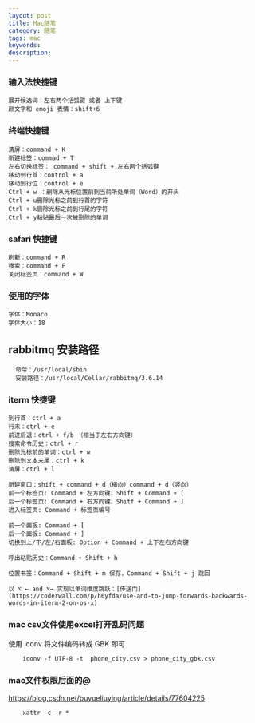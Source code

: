 ```yaml
---
layout: post
title: Mac随笔
category: 随笔
tags: mac
keywords:
description:
---
```


### 输入法快捷键

    展开候选词：左右两个括弧键 或者 上下键
    颜文字和 emoji 表情：shift+6

### 终端快捷键

    清屏：command + K
    新建标签：commad + T
    左右切换标签： command + shift + 左右两个括弧键
    移动到行首：control + a
    移动到行位：control + e
    Ctrl + w ：删除从光标位置前到当前所处单词（Word）的开头
    Ctrl + u删除光标之前到行首的字符
    Ctrl + k删除光标之前到行尾的字符
    Ctrl + y粘贴最后一次被删除的单词

### safari 快捷键

    刷新：command + R
    搜索：command + F
    关闭标签页：command + W

### 使用的字体

    字体：Monaco
    字体大小：18

## rabbitmq 安装路径

      命令：/usr/local/sbin
      安装路径：/usr/local/Cellar/rabbitmq/3.6.14

### iterm 快捷键

    到行首：ctrl + a
    行末：ctrl + e
    前进后退：ctrl + f/b （相当于左右方向键）
    搜索命令历史：ctrl + r
    删除光标前的单词：ctrl + w
    删除到文本末尾：ctrl + k
    清屏：ctrl + l

    新建窗口：shift + command + d（横向）command + d（竖向）
    前一个标签页: Command + 左方向键，Shift + Command + [
    后一个标签页: Command + 右方向键，Shitf + Command + ]
    进入标签页: Command + 标签页编号

    前一个面板: Command + [
    后一个面板: Command + ]
    切换到上/下/左/右面板: Option + Command + 上下左右方向键

    呼出粘贴历史：Command + Shift + h

    位置书签：Command + Shift + m 保存，Command + Shift + j 跳回

    以 ⌥ ← and ⌥→ 实现以单词维度跳跃：[传送门](https://coderwall.com/p/h6yfda/use-and-to-jump-forwards-backwards-words-in-iterm-2-on-os-x)

### mac csv文件使用excel打开乱码问题

使用 iconv 将文件编码转成 GBK 即可

        iconv -f UTF-8 -t  phone_city.csv > phone_city_gbk.csv    

### mac文件权限后面的@

https://blog.csdn.net/buyueliuying/article/details/77604225

        xattr -c -r *
